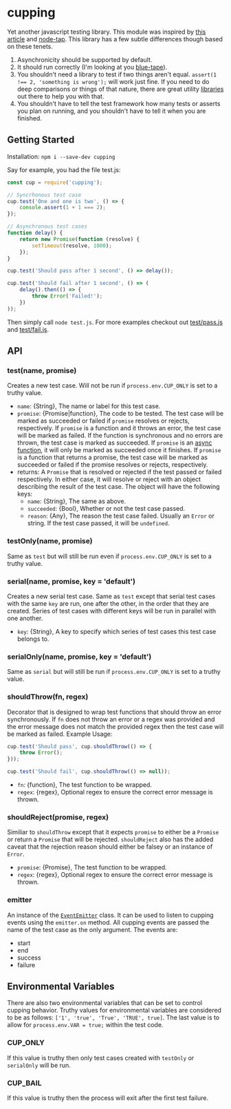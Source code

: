 # cupping
Yet another javascript testing library. This module was inspired by [this article](https://medium.com/javascript-scene/why-i-use-tape-instead-of-mocha-so-should-you-6aa105d8eaf4) and [node-tap](http://www.node-tap.org/only/). This library has a few subtle differences though based on these tenets.
1. Asynchronicity should be supported by default.
1. It should run correctly (I'm looking at you [blue-tape](https://github.com/spion/blue-tape/issues/31)).
1. You shouldn't need a library to test if two things aren't equal. `assert(1 !== 2, 'something is wrong');` will work just fine. If you need to do deep comparisons or things of that nature, there are great utility [libraries](http://ramdajs.com/) out there to help you with that.
1. You shouldn't have to tell the test framework how many tests or asserts you plan on running, and you shouldn't have to tell it when you are finished.

## Getting Started
Installation: `npm i --save-dev cupping`

Say for example, you had the file test.js:

```javascript
const cup = require('cupping');

// Syncrhonous test case
cup.test('One and one is two', () => {
    console.assert(1 + 1 === 2);
});

// Asynchronous test cases
function delay() {
    return new Promise(function (resolve) {
        setTimeout(resolve, 1000);
    });
}

cup.test('Should pass after 1 second', () => delay());

cup.test('Should fail after 1 second', () => (
    delay().then(() => {
        throw Error('Failed!');
    })
));
```

Then simply call `node test.js`. For more examples checkout out [test/pass.js](https://github.com/feus4177/cupping/blob/master/test/pass.js) and [test/fail.js](https://github.com/feus4177/cupping/blob/master/test/fail.js).

## API
### test(name, promise)
Creates a new test case. Will not be run if `process.env.CUP_ONLY` is set to a truthy value.
- `name`: {String}, The name or label for this test case.
- `promise`: {Promise|function}, The code to be tested. The test case will be marked as succeeded or failed if `promise` resolves or rejects, respectively. If `promise` is a function and it throws an error, the test case will be marked as failed. If the function is synchronous and no errors are thrown, the test case is marked as succeeded. If `promise` is an [async function](https://developer.mozilla.org/en-US/docs/Web/JavaScript/Reference/Statements/async_function), it will only be marked as succeeded once it finishes. If `promise` is a function that returns a promise, the test case will be marked as succeeded or failed if the promise resolves or rejects, respectively.
- returns: A `Promise` that is resolved or rejected if the test passed or failed respectively. In either case, it will resolve or reject with an object describing the result of the test case. The object will have the following keys:
  - `name`: {String}, The same as above.
  - `succeeded`: {Bool}, Whether or not the test case passed.
  - `reason`: {Any}, The reason the test case failed. Usually an `Error` or string. If the test case passed, it will be `undefined`.

### testOnly(name, promise)
Same as `test` but will still be run even if `process.env.CUP_ONLY` is set to a truthy value.

### serial(name, promise, key = 'default')
Creates a new serial test case. Same as `test` except that serial test cases with the same `key` are run, one after the other, in the order that they are created. Series of test cases with different keys will be run in parallel with one another.
- `key`: {String}, A key to specify which series of test cases this test case belongs to.

### serialOnly(name, promise, key = 'default')
Same as `serial` but will still be run if `process.env.CUP_ONLY` is set to a truthy value.

### shouldThrow(fn, regex)
Decorator that is designed to wrap test functions that should throw an error synchronously. If `fn` does not throw an error or a regex was provided and the error message does not match the provided regex then the test case will be marked as failed. Example Usage:
```javascript
cup.test('Should pass', cup.shouldThrow(() => {
    throw Error();
}));

cup.test('Should fail', cup.shouldThrow(() => null));
```
- `fn`: {function}, The test function to be wrapped.
- `regex`: {regex}, Optional regex to ensure the correct error message is thrown.

### shouldReject(promise, regex)
Similiar to `shouldThrow` except that it expects `promise` to either be a `Promise` or return a `Promise` that will be rejected. `shouldReject` also has the added caveat that the rejection reason should either be falsey or an instance of `Error`.
- `promise`: {Promise}, The test function to be wrapped.
- `regex`: {regex}, Optional regex to ensure the correct error message is thrown.

### emitter
An instance of the [`EventEmitter`](https://nodejs.org/api/events.html#events_class_eventemitter) class. It can be used to listen to cupping events using the `emitter.on` method. All cupping events are passed the name of the test case as the only argument. The events are:
- start
- end
- success
- failure

## Environmental Variables
There are also two environmental variables that can be set to control cupping behavior. Truthy values for environmental variables are considered to be as follows: `['1', 'true', 'True', 'TRUE', true]`. The last value is to allow for `process.env.VAR = true;` within the test code.

### CUP_ONLY
If this value is truthy then only test cases created with `testOnly` or `serialOnly` will be run.

### CUP_BAIL
If this value is truthy then the process will exit after the first test failure.
